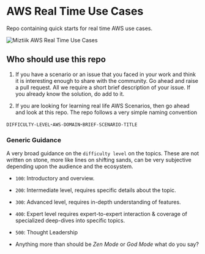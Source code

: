 # AWS Real Time Use Cases

Repo containing quick starts for real time AWS use cases.

![Miztiik AWS Real Time Use Cases](https://raw.githubusercontent.com/miztiik/aws-real-time-use-cases/master/images/miztiik-aws-real-time-use-cases.png)

## Who should use this repo

1. If you have a scenario or an issue that you faced in your work and think it is interesting enough to share with the community.
Go ahead and raise a pull request. All we require a short brief description of your issue. If you already know the solution, do add to it.

1. If you are looking for learning real life AWS Scenarios, then go ahead and look at this repo. The repo follows a very simple naming convention

`DIFFICULTY-LEVEL`-`AWS-DOMAIN`-`BRIEF-SCENARIO-TITLE`

### Generic Guidance

  A very broad guidance on the `difficulty level` on the topics. These are not written on stone, more like lines on shifting sands, can be very subjective depending upon the audience and the ecosystem.

- `100`: Introductory and overview.

- `200`: Intermediate level, requires specific details about the topic.
- `300`: Advanced level, requires in-depth understanding of features.
- `400`: Expert level requires expert-to-expert interaction & coverage of specialized deep-dives into specific topics.
- `500`: Thought Leadership
- Anything more than should be _Zen Mode_ or _God Mode_ what do you say?
